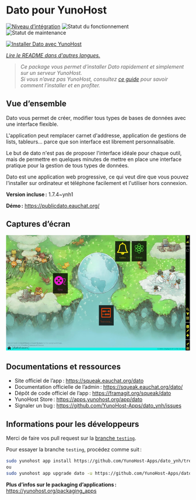 <!--
Nota bene : ce README est automatiquement généré par <https://github.com/YunoHost/apps/tree/master/tools/readme_generator>
Il NE doit PAS être modifié à la main.
-->

# Dato pour YunoHost

[![Niveau d’intégration](https://dash.yunohost.org/integration/dato.svg)](https://ci-apps.yunohost.org/ci/apps/dato/) ![Statut du fonctionnement](https://ci-apps.yunohost.org/ci/badges/dato.status.svg) ![Statut de maintenance](https://ci-apps.yunohost.org/ci/badges/dato.maintain.svg)

[![Installer Dato avec YunoHost](https://install-app.yunohost.org/install-with-yunohost.svg)](https://install-app.yunohost.org/?app=dato)

*[Lire le README dans d'autres langues.](./ALL_README.md)*

> *Ce package vous permet d’installer Dato rapidement et simplement sur un serveur YunoHost.*  
> *Si vous n’avez pas YunoHost, consultez [ce guide](https://yunohost.org/install) pour savoir comment l’installer et en profiter.*

## Vue d’ensemble

Dato vous permet de créer, modifier tous types de bases de données avec une interface flexible.

L'application peut remplacer carnet d'addresse, application de gestions de lists, tableurs... parce que son interface est librement personnalisable.

Le but de dato n'est pas de proposer l'interface idéale pour chaque outil, mais de permettre en quelques minutes de mettre en place une interface pratique pour la gestion de tous types de données.

Dato est une application web progressive, ce qui veut dire que vous pouvez l'installer sur ordinateur et téléphone facilement et l'utiliser hors connexion.


**Version incluse :** 1.7.4~ynh1

**Démo :** <https://publicdato.eauchat.org/>

## Captures d’écran

![Capture d’écran de Dato](./doc/screenshots/main_screen.webp)

## Documentations et ressources

- Site officiel de l’app : <https://squeak.eauchat.org/dato>
- Documentation officielle de l’admin : <https://squeak.eauchat.org/dato/>
- Dépôt de code officiel de l’app : <https://framagit.org/squeak/dato>
- YunoHost Store : <https://apps.yunohost.org/app/dato>
- Signaler un bug : <https://github.com/YunoHost-Apps/dato_ynh/issues>

## Informations pour les développeurs

Merci de faire vos pull request sur la [branche `testing`](https://github.com/YunoHost-Apps/dato_ynh/tree/testing).

Pour essayer la branche `testing`, procédez comme suit :

```bash
sudo yunohost app install https://github.com/YunoHost-Apps/dato_ynh/tree/testing --debug
ou
sudo yunohost app upgrade dato -u https://github.com/YunoHost-Apps/dato_ynh/tree/testing --debug
```

**Plus d’infos sur le packaging d’applications :** <https://yunohost.org/packaging_apps>
